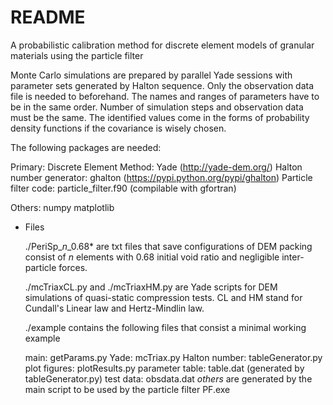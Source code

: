# README #

A probabilistic calibration method for discrete element models of granular materials using the particle filter

Monte Carlo simulations are prepared by parallel Yade sessions with parameter sets generated by Halton sequence. Only the observation data file is needed to beforehand. The names and ranges of parameters have to be in the same order. Number of simulation steps and observation data must be the same. The identified values come in the forms of probability density functions if the covariance is wisely chosen.

The following packages are needed:

  Primary:
    Discrete Element Method: Yade (http://yade-dem.org/)
    Halton number generator: ghalton (https://pypi.python.org/pypi/ghalton)
    Particle filter code:    particle_filter.f90 (compilable with gfortran)

  Others:
    numpy
    matplotlib
 
* Files

  ./PeriSp_*n*_0.68* are txt files that save configurations of DEM packing consist of *n* elements with 0.68 initial void ratio and negligible inter-particle forces.

  ./mcTriaxCL.py and ./mcTriaxHM.py are Yade scripts for DEM simulations of quasi-static compression tests. CL and HM stand for Cundall's Linear law and Hertz-Mindlin law.

  ./example contains the following files that consist a minimal working example

     main: getParams.py
     Yade: mcTriax.py
     Halton number: tableGenerator.py
     plot figures: plotResults.py
     parameter table: table.dat (generated by tableGenerator.py)
     test data: obsdata.dat
     *others* are generated by the main script to be used by the particle filter PF.exe